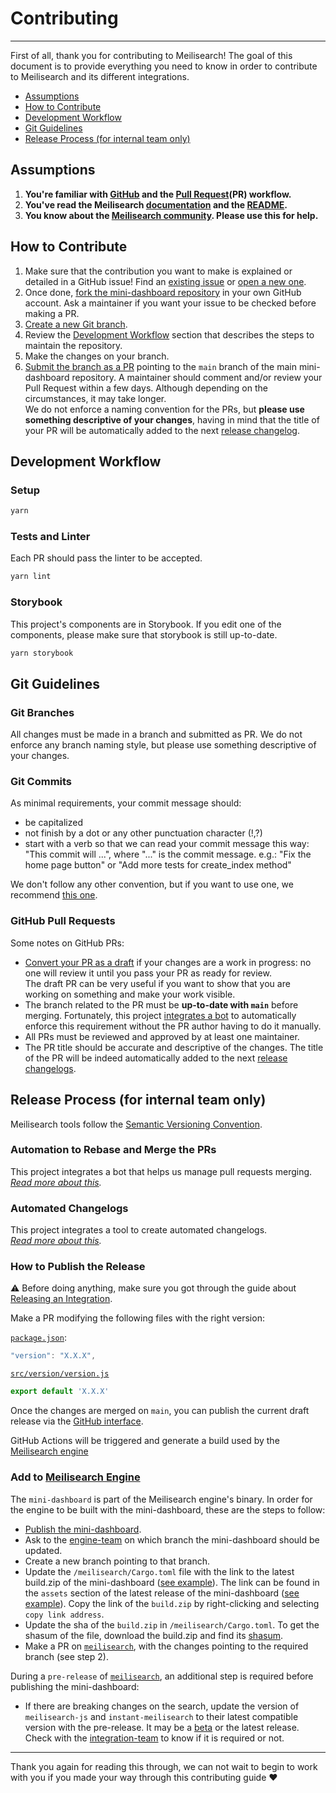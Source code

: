 # Contributing <!-- omit in toc -->

---

First of all, thank you for contributing to Meilisearch! The goal of this document is to provide everything you need to know in order to contribute to Meilisearch and its different integrations.

- [Assumptions](#assumptions)
- [How to Contribute](#how-to-contribute)
- [Development Workflow](#development-workflow)
- [Git Guidelines](#git-guidelines)
- [Release Process (for internal team only)](#release-process-for-internal-team-only)

## Assumptions

1. **You're familiar with [GitHub](https://github.com) and the [Pull Request](https://help.github.com/en/github/collaborating-with-issues-and-pull-requests/about-pull-requests)(PR) workflow.**
2. **You've read the Meilisearch [documentation](https://docs.meilisearch.com) and the [README](/README.md).**
3. **You know about the [Meilisearch community](https://docs.meilisearch.com/learn/what_is_meilisearch/contact.html). Please use this for help.**

## How to Contribute

1. Make sure that the contribution you want to make is explained or detailed in a GitHub issue! Find an [existing issue](https://github.com/meilisearch/mini-dashboard/issues) or [open a new one](https://github.com/meilisearch/mini-dashboard/issues/new).
2. Once done, [fork the mini-dashboard repository](https://help.github.com/en/github/getting-started-with-github/fork-a-repo) in your own GitHub account. Ask a maintainer if you want your issue to be checked before making a PR.
3. [Create a new Git branch](https://help.github.com/en/github/collaborating-with-issues-and-pull-requests/creating-and-deleting-branches-within-your-repository).
4. Review the [Development Workflow](#workflow) section that describes the steps to maintain the repository.
5. Make the changes on your branch.
6. [Submit the branch as a PR](https://help.github.com/en/github/collaborating-with-issues-and-pull-requests/creating-a-pull-request-from-a-fork) pointing to the `main` branch of the main mini-dashboard repository. A maintainer should comment and/or review your Pull Request within a few days. Although depending on the circumstances, it may take longer.<br>
   We do not enforce a naming convention for the PRs, but **please use something descriptive of your changes**, having in mind that the title of your PR will be automatically added to the next [release changelog](https://github.com/meilisearch/mini-dashboard/releases/).

## Development Workflow

### Setup <!-- omit in toc -->

```bash
yarn
```

### Tests and Linter <!-- omit in toc -->

Each PR should pass the linter to be accepted.

```bash
yarn lint
```

### Storybook <!-- omit in toc -->

This project's components are in Storybook. If you edit one of the components, please make sure that storybook is still up-to-date.

```bash
yarn storybook
```

## Git Guidelines

### Git Branches <!-- omit in toc -->

All changes must be made in a branch and submitted as PR.
We do not enforce any branch naming style, but please use something descriptive of your changes.

### Git Commits <!-- omit in toc -->

As minimal requirements, your commit message should:

- be capitalized
- not finish by a dot or any other punctuation character (!,?)
- start with a verb so that we can read your commit message this way: "This commit will ...", where "..." is the commit message.
  e.g.: "Fix the home page button" or "Add more tests for create_index method"

We don't follow any other convention, but if you want to use one, we recommend [this one](https://chris.beams.io/posts/git-commit/).

### GitHub Pull Requests <!-- omit in toc -->

Some notes on GitHub PRs:

- [Convert your PR as a draft](https://help.github.com/en/github/collaborating-with-issues-and-pull-requests/changing-the-stage-of-a-pull-request) if your changes are a work in progress: no one will review it until you pass your PR as ready for review.<br>
  The draft PR can be very useful if you want to show that you are working on something and make your work visible.
- The branch related to the PR must be **up-to-date with `main`** before merging. Fortunately, this project [integrates a bot](https://github.com/meilisearch/integration-guides/blob/main/guides/bors.md) to automatically enforce this requirement without the PR author having to do it manually.
- All PRs must be reviewed and approved by at least one maintainer.
- The PR title should be accurate and descriptive of the changes. The title of the PR will be indeed automatically added to the next [release changelogs](https://github.com/meilisearch/mini-dashboard/releases/).

## Release Process (for internal team only)

Meilisearch tools follow the [Semantic Versioning Convention](https://semver.org/).

### Automation to Rebase and Merge the PRs <!-- omit in toc -->

This project integrates a bot that helps us manage pull requests merging.<br>
_[Read more about this](https://github.com/meilisearch/integration-guides/blob/main/guides/bors.md)._

### Automated Changelogs

This project integrates a tool to create automated changelogs.<br>
_[Read more about this](https://github.com/meilisearch/integration-guides/blob/main/guides/release-drafter.md)._

### How to Publish the Release

⚠️ Before doing anything, make sure you got through the guide about [Releasing an Integration](https://github.com/meilisearch/integration-guides/blob/main/guides/integration-release.md).

Make a PR modifying the following files with the right version:

[`package.json`](/package.json):

```javascript
"version": "X.X.X",
```

[`src/version/version.js`](src/version/version.js)

```javascript
export default 'X.X.X'
```

Once the changes are merged on `main`, you can publish the current draft release via the [GitHub interface](https://github.com/meilisearch/mini-dashboard/releases).

GitHub Actions will be triggered and generate a build used by the [Meilisearch engine](https://github.com/meilisearch/meilisearch)

### Add to [Meilisearch Engine](https://github.com/meilisearch/meilisearch/)

The `mini-dashboard` is part of the Meilisearch engine's binary. In order for the engine to be built with the mini-dashboard, these are the steps to follow:

- [Publish the mini-dashboard](#how-to-publish-the-release).
- Ask to the [engine-team](https://github.com/meilisearch/engine-team) on which branch the mini-dashboard should be updated.
- Create a new branch pointing to that branch.
- Update the `/meilisearch/Cargo.toml` file with the link to the latest build.zip of the mini-dashboard ([see example](https://github.com/meilisearch/meilisearch/pull/3322/files)). The link can be found in the `assets` section of the latest release of the mini-dashboard ([see example](https://github.com/meilisearch/mini-dashboard/releases/tag/v0.2.5)). Copy the link of the `build.zip` by right-clicking and selecting `copy link address`.
- Update the sha of the `build.zip` in `/meilisearch/Cargo.toml`. To get the shasum of the file, download the build.zip and find its [shasum](https://en.wikipedia.org/wiki/Sha1sum).
- Make a PR on [`meilisearch`](https://github.com/meilisearch/meilisearch/), with the changes pointing to the required branch (see step 2).

During a `pre-release` of [`meilisearch`](https://github.com/meilisearch/meilisearch/), an additional step is required before publishing the mini-dashboard:
- If there are breaking changes on the search, update the version of `meilisearch-js` and `instant-meilisearch` to their latest compatible version with the pre-release. It may be a [beta](https://github.com/meilisearch/mini-dashboard/pull/322/files) or the latest release. Check with the [integration-team](https://github.com/meilisearch/integrations-guides/) to know if it is required or not.

<hr>

Thank you again for reading this through, we can not wait to begin to work with you if you made your way through this contributing guide ❤️
